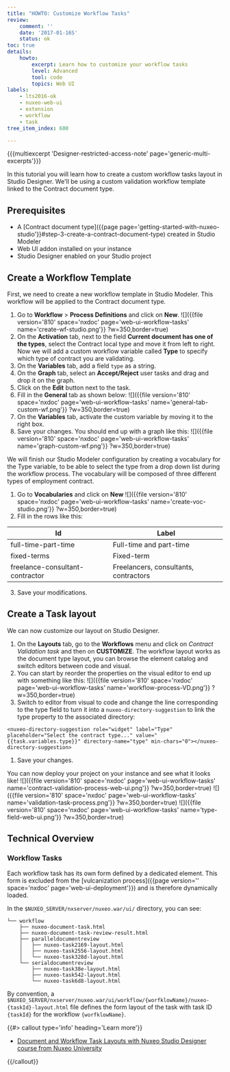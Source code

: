 ```yaml
---
title: "HOWTO: Customize Workflow Tasks"
review:
    comment: ''
    date: '2017-01-16S'
    status: ok
toc: true
details:
    howto:
        excerpt: Learn how to customize your workflow tasks
        level: Advanced
        tool: code
        topics: Web UI
labels:
    - lts2016-ok
    - nuxeo-web-ui
    - extension
    - workflow
    - task
tree_item_index: 600

---
```

{{{multiexcerpt 'Designer-restricted-access-note' page='generic-multi-excerpts'}}}

In this tutorial you will learn how to create a custom workflow tasks layout in Studio Designer. We'll be using a custom validation workflow template linked to the Contract document type.

## Prerequisites
- A [Contract document type]({{page page='getting-started-with-nuxeo-studio'}}#step-3-create-a-contract-document-type) created in Studio Modeler
- Web UI addon installed on your instance
- Studio Designer enabled on your Studio project

## Create a Workflow Template
First, we need to create a new workflow template in Studio Modeler. This workflow will be applied to the Contract document type.

1. Go to **Workflow**&nbsp;> **Process Definitions** and click on **New**.
  ![]({{file version='810' space='nxdoc' page='web-ui-workflow-tasks' name='create-wf-studio.png'}} ?w=350,border=true)
1. On the **Activation** tab, next to the field **Current document has one of the types**, select the Contract local type and move it from left to right.
Now we will add a custom workflow variable called **Type** to specify which type of contract you are validating.
1. On the **Variables** tab, add a field `type` as a string.
1. On the **Graph** tab, select an **Accept/Reject** user tasks and drag and drop it on the graph.
1. Click on the **Edit** button next to the task.
1. Fill in the **General** tab as shown below:
  ![]({{file version='810' space='nxdoc' page='web-ui-workflow-tasks' name='general-tab-custom-wf.png'}} ?w=350,border=true)
1. On the **Variables** tab, activate the custom variable by moving it to the right box.
1. Save your changes.
  You should end up with a graph like this:
  ![]({{file version='810' space='nxdoc' page='web-ui-workflow-tasks' name='graph-custom-wf.png'}} ?w=350,border=true)

We will finish our Studio Modeler configuration by creating a vocabulary for the Type variable, to be able to select the type from a drop down list during the workflow process. The vocabulary will be composed of three different types of employment contract.

1. Go to **Vocabularies** and click on **New**
  ![]({{file version='810' space='nxdoc' page='web-ui-workflow-tasks' name='create-voc-studio.png'}} ?w=350,border=true)
2. Fill in the rows like this:

| Id | Label |
| --- | --- |
| full-time-part-time | Full-time and part-time |
| fixed-terms | Fixed-term |
| freelance-consultant-contractor | Freelancers, consultants, contractors |

3. Save your modifications.

## Create a Task layout
We can now customize our layout on Studio Designer.

1. On the **Layouts** tab, go to the **Workflows** menu and click on _Contract Validation task_ and then on **CUSTOMIZE**.
  The workflow layout works as the document type layout, you can browse the element catalog and switch editors between code and visual.
1. You can start by reorder the properties on the visual editor to end up with something like this:
  ![]({{file version='810' space='nxdoc' page='web-ui-workflow-tasks' name='workflow-process-VD.png'}} ?w=350,border=true)
1. Switch to editor from visual to code and change the line corresponding to the type field to turn it into a `nuxeo-directory-suggestion` to link the type property to the associated directory:
```
<nuxeo-directory-suggestion role="widget" label="Type" placeholder="Select the contract type..." value="{{task.variables.type}}" directory-name="type" min-chars="0"></nuxeo-directory-suggestion>
```
1. Save your changes.  

You can now deploy your project on your instance and see what it looks like!
![]({{file version='810' space='nxdoc' page='web-ui-workflow-tasks' name='contract-validation-process-web-ui.png'}} ?w=350,border=true)
![]({{file version='810' space='nxdoc' page='web-ui-workflow-tasks' name='validation-task-process.png'}} ?w=350,border=true)
![]({{file version='810' space='nxdoc' page='web-ui-workflow-tasks' name='type-field-web-ui.png'}} ?w=350,border=true)

## Technical Overview

### Workflow Tasks

Each workflow task has its own form defined by a dedicated element. This form is excluded from the [vulcanization process]({{page version='' space='nxdoc' page='web-ui-deployment'}}) and is therefore dynamically loaded.

In the `$NUXEO_SERVER/nxserver/nuxeo.war/ui/` directory, you can see:

```
└── workflow
    ├── nuxeo-document-task.html
    ├── nuxeo-document-task-review-result.html
    ├── paralleldocumentreview
    │   ├── nuxeo-task2169-layout.html
    │   ├── nuxeo-task2556-layout.html
    │   └── nuxeo-task328d-layout.html
    └── serialdocumentreview
        ├── nuxeo-task38e-layout.html
        ├── nuxeo-task542-layout.html
        └── nuxeo-task6d8-layout.html
```

By convention, a `$NUXEO_SERVER/nxserver/nuxeo.war/ui/workflow/{worfklowName}/nuxeo-{taskId}-layout.html` file defines the form layout of the task with task ID `{taskId}` for the workflow `{worfklowName}`.

{{#> callout type='info' heading='Learn more'}}

*   [Document and Workflow Task Layouts with Nuxeo Studio Designer course from Nuxeo University](https://university.nuxeo.com/store/187249-document-and-workflow-task-layouts-with-nuxeo-studio-designer)

{{/callout}}
